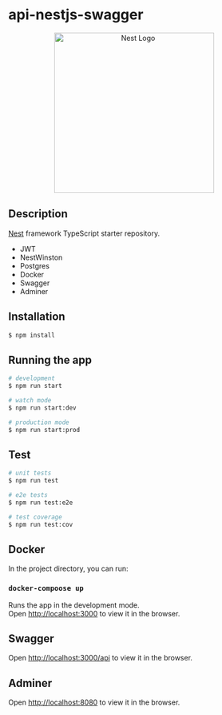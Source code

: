
# api-nestjs-swagger

<p align="center">
  <a href="http://nestjs.com/" target="blank"><img src="https://nestjs.com/img/logo_text.svg" width="320" alt="Nest Logo" /></a>
</p>


## Description

[Nest](https://github.com/nestjs/nest) framework TypeScript starter repository.

- JWT
- NestWinston
- Postgres
- Docker
- Swagger
- Adminer

## Installation

```bash
$ npm install
```

## Running the app

```bash
# development
$ npm run start

# watch mode
$ npm run start:dev

# production mode
$ npm run start:prod
```

## Test

```bash
# unit tests
$ npm run test

# e2e tests
$ npm run test:e2e

# test coverage
$ npm run test:cov
```

## Docker

In the project directory, you can run:

### `docker-compoose up`

Runs the app in the development mode.<br />
Open [http://localhost:3000](http://localhost:3000) to view it in the browser.

## Swagger

Open [http://localhost:3000/api](http://localhost:3000/api) to view it in the browser.

## Adminer

Open [http://localhost:8080](http://localhost:8080) to view it in the browser.
